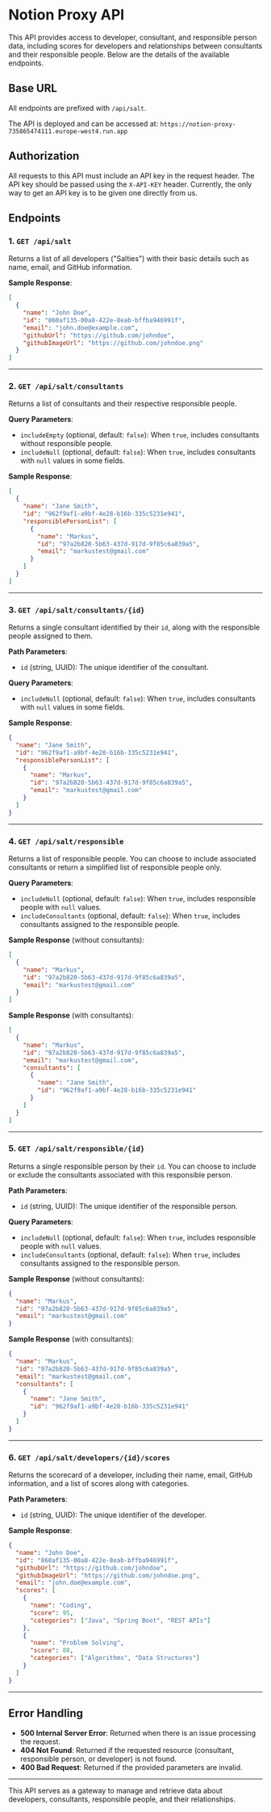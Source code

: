 # Notion Proxy API

This API provides access to developer, consultant, and responsible person data, including scores for developers and relationships between consultants and their responsible people. Below are the details of the available endpoints.

## Base URL
All endpoints are prefixed with `/api/salt`.

The API is deployed and can be accessed at: `https://notion-proxy-735865474111.europe-west4.run.app`

## Authorization

All requests to this API must include an API key in the request header. The API key should be passed using the `X-API-KEY` header.
Currently, the only way to get an API key is to be given one directly from us.

## Endpoints

### 1. **`GET /api/salt`**
Returns a list of all developers ("Salties") with their basic details such as name, email, and GitHub information.

**Sample Response**:
```json
[
  {
    "name": "John Doe",
    "id": "860af135-00a8-422e-8eab-bffba946991f",
    "email": "john.doe@example.com",
    "githubUrl": "https://github.com/johndoe",
    "githubImageUrl": "https://github.com/johndoe.png"
  }
]
```

---

### 2. **`GET /api/salt/consultants`**
Returns a list of consultants and their respective responsible people.

**Query Parameters**:
- `includeEmpty` (optional, default: `false`): When `true`, includes consultants without responsible people.
- `includeNull` (optional, default: `false`): When `true`, includes consultants with `null` values in some fields.

**Sample Response**:
```json
[
  {
    "name": "Jane Smith",
    "id": "962f9af1-a9bf-4e28-b16b-335c5231e941",
    "responsiblePersonList": [
      {
        "name": "Markus",
        "id": "97a2b820-5b63-437d-917d-9f85c6a839a5",
        "email": "markustest@gmail.com"
      }
    ]
  }
]
```

---

### 3. **`GET /api/salt/consultants/{id}`**
Returns a single consultant identified by their `id`, along with the responsible people assigned to them.

**Path Parameters**:
- `id` (string, UUID): The unique identifier of the consultant.

**Query Parameters**:
- `includeNull` (optional, default: `false`): When `true`, includes consultants with `null` values in some fields.

**Sample Response**:
```json
{
  "name": "Jane Smith",
  "id": "962f9af1-a9bf-4e28-b16b-335c5231e941",
  "responsiblePersonList": [
    {
      "name": "Markus",
      "id": "97a2b820-5b63-437d-917d-9f85c6a839a5",
      "email": "markustest@gmail.com"
    }
  ]
}
```

---

### 4. **`GET /api/salt/responsible`**
Returns a list of responsible people. You can choose to include associated consultants or return a simplified list of responsible people only.

**Query Parameters**:
- `includeNull` (optional, default: `false`): When `true`, includes responsible people with `null` values.
- `includeConsultants` (optional, default: `false`): When `true`, includes consultants assigned to the responsible people.

**Sample Response** (without consultants):
```json
[
  {
    "name": "Markus",
    "id": "97a2b820-5b63-437d-917d-9f85c6a839a5",
    "email": "markustest@gmail.com"
  }
]
```

**Sample Response** (with consultants):
```json
[
  {
    "name": "Markus",
    "id": "97a2b820-5b63-437d-917d-9f85c6a839a5",
    "email": "markustest@gmail.com",
    "consultants": [
      {
        "name": "Jane Smith",
        "id": "962f9af1-a9bf-4e28-b16b-335c5231e941"
      }
    ]
  }
]
```

---

### 5. **`GET /api/salt/responsible/{id}`**
Returns a single responsible person by their `id`. You can choose to include or exclude the consultants associated with this responsible person.

**Path Parameters**:
- `id` (string, UUID): The unique identifier of the responsible person.

**Query Parameters**:
- `includeNull` (optional, default: `false`): When `true`, includes responsible people with `null` values.
- `includeConsultants` (optional, default: `false`): When `true`, includes consultants assigned to the responsible person.

**Sample Response** (without consultants):
```json
{
  "name": "Markus",
  "id": "97a2b820-5b63-437d-917d-9f85c6a839a5",
  "email": "markustest@gmail.com"
}
```

**Sample Response** (with consultants):
```json
{
  "name": "Markus",
  "id": "97a2b820-5b63-437d-917d-9f85c6a839a5",
  "email": "markustest@gmail.com",
  "consultants": [
    {
      "name": "Jane Smith",
      "id": "962f9af1-a9bf-4e28-b16b-335c5231e941"
    }
  ]
}
```

---

### 6. **`GET /api/salt/developers/{id}/scores`**
Returns the scorecard of a developer, including their name, email, GitHub information, and a list of scores along with categories.

**Path Parameters**:
- `id` (string, UUID): The unique identifier of the developer.

**Sample Response**:
```json
{
  "name": "John Doe",
  "id": "860af135-00a8-422e-8eab-bffba946991f",
  "githubUrl": "https://github.com/johndoe",
  "githubImageUrl": "https://github.com/johndoe.png",
  "email": "john.doe@example.com",
  "scores": [
    {
      "name": "Coding",
      "score": 95,
      "categories": ["Java", "Spring Boot", "REST APIs"]
    },
    {
      "name": "Problem Solving",
      "score": 88,
      "categories": ["Algorithms", "Data Structures"]
    }
  ]
}
```

---

## Error Handling

- **500 Internal Server Error**: Returned when there is an issue processing the request.
- **404 Not Found**: Returned if the requested resource (consultant, responsible person, or developer) is not found.
- **400 Bad Request**: Returned if the provided parameters are invalid.

---

This API serves as a gateway to manage and retrieve data about developers, consultants, responsible people, and their relationships.